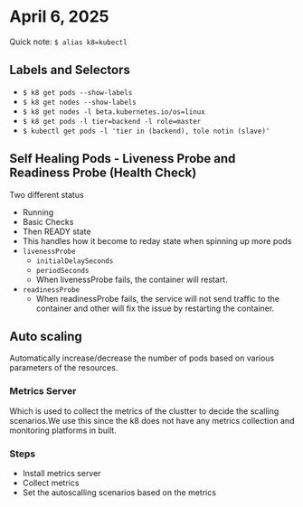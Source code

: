 # April 6, 2025

Quick note: `$ alias k8=kubectl`

## Labels and Selectors
- `$ k8 get pods --show-labels`
- `$ k8 get nodes --show-labels`
- `$ k8 get nodes -l beta.kubernetes.io/os=linux`
- `$ k8 get pods -l tier=backend -l role=master`
- `$ kubectl get pods -l 'tier in (backend), tole notin (slave)'`

## Self Healing Pods - Liveness Probe and Readiness Probe (Health Check)
Two different status
- Running
- Basic Checks
- Then READY state
- This handles how it become to reday state when spinning up more pods
- `livenessProbe`
    - `initialDelaySeconds`
    - `periodSeconds`
    - When livenessProbe fails, the container will restart.
- `readinessProbe`
    - When readinessProbe fails, the service will not send traffic to the container and other will fix the issue by restarting the container. 

## Auto scaling
Automatically increase/decrease the number of pods based on various parameters of the resources.

### Metrics Server

Which is used to collect the metrics of the clustter to decide the scalling scenarios.We use this since the k8 does not have any metrics collection and monitoring platforms in built.

### Steps
- Install metrics server
- Collect metrics
- Set the autoscalling scenarios based on the metrics


